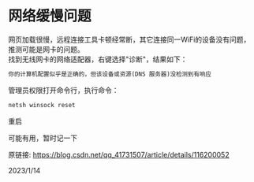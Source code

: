 # 网络缓慢问题

网页加载很慢，远程连接工具卡顿经常断，其它连接同一WiFi的设备没有问题，推测可能是网卡的问题。  
找到无线网卡的网络适配器，右键选择"诊断"，结果如下：  
```r
你的计算机配置似乎是正确的，但该设备或资源(DNS 服务器)没检测到有响应
```

管理员权限打开命令行，执行命令：  
```r
netsh winsock reset
```
重启  

可能有用，暂时记一下  


原链接: https://blog.csdn.net/qq_41731507/article/details/116200052  


2023/1/14  
